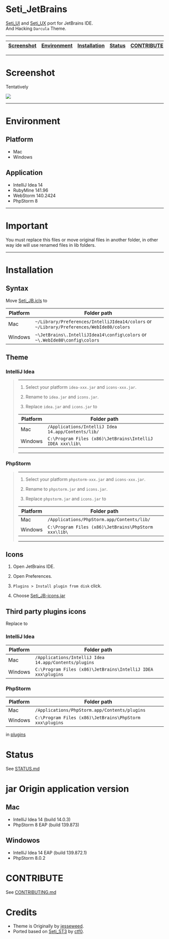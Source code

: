 Seti_JetBrains
==============

[Seti_UI](https://github.com/ctf0/Seti_ST3) and [Seti_UX](https://github.com/ctf0/Seti_UX) port for JetBrains IDE.  
And Hacking `Darcula` Theme.

----

[Screenshot](#screenshot) | [Environment](#eEnvironment) | [Installation](#installation) | [Status](#status) | [CONTRIBUTE](#contribute) | [Credits](#credits)
---------- | ----------- | ------------ | --------------- | ---------- | -------

----

# Screenshot
Tentatively

![](https://raw.githubusercontent.com/zchee/Seti_JetBrains/master/screenshot/all.png)


----

# Environment
## Platform
- Mac
- Windows

## Application
- IntelliJ Idea 14
- RubyMine 141.96
- WebStorm 140.2424
- PhpStorm 8

----

# Important
You must replace this files or move original files in another folder, in other way ide will use renamed files in lib folders.

----

# Installation

## Syntax
Move [Seti_JB.icls](syntax/Seti_JB.icls) to

Platform | Folder path
-------- | -----------
Mac | `~/Library/Preferences/IntelliJIdea14/colors` or `~/Library/Preferences/WebIde80/colors`
Windows | `~\JetBrains\.IntelliJIdea14\config\colors` or `~\.WebIde80\config\colors`


## Theme

### IntelliJ Idea
> ----
> 1. Select your platform `idea-xxx.jar` and `icons-xxx.jar`.
>
> 2. Rename to `idea.jar` and `icons.jar`.
> 
> 3. Replace `idea.jar` and `icons.jar` to
> 
> Platform | Folder path
> -------- | -----------
> Mac | `/Applications/IntelliJ Idea 14.app/Contents/lib/`
> Windows | `C:\Program Files (x86)\JetBrains\IntelliJ IDEA xxx\lib\`
> ----

### PhpStorm
> ----
> 1. Select your platform `phpstorm-xxx.jar` and `icons-xxx.jar`.
>
> 2. Rename to `phpstorm.jar` and `icons.jar`.
> 
> 3. Replace `phpstorm.jar` and `icons.jar` to
> 
> Platform | Folder path
> -------- | -----------
> Mac | `/Applications/PhpStorm.app/Contents/lib/`
> Windows | `C:\Program Files (x86)\JetBrains\PhpStorm xxx\lib\`
> ----

## Icons
1. Open JetBrains IDE.

2. Open Preferences.

3. `Plugins > Install plugin from disk` click.

4. Choose [Seti_JB-icons.jar](icons/Seti_JB-icons.jar)

## Third party plugins icons
Replace to

### IntelliJ Idea
Platform | Folder path
-------- | -----------
Mac | `/Applications/IntelliJ Idea 14.app/Contents/plugins`
Windows | `C:\Program Files (x86)\JetBrains\IntelliJ IDEA xxx\plugins`

### PhpStorm
Platform | Folder path
-------- | -----------
Mac | `/Applications/PhpStorm.app/Contents/plugins`
Windows | `C:\Program Files (x86)\JetBrains\PhpStorm xxx\plugins`

in [plugins](https://github.com/zchee/Seti_JetBrains/tree/master/plugins)


# Status
See [STATUS.md](STATUS.md)


# jar Origin application version
## Mac
- IntelliJ Idea 14 (build 14.0.3)
- PhpStorm 8 EAP (build 139.873)

## Windowos
- IntelliJ Idea 14 EAP (build 139.872.1)
- PhpStorm 8.0.2


# CONTRIBUTE
See [CONTRIBUTING.md](https://github.com/zchee/Seti_JetBrains/blob/master/CONTRIBUTING.md)


# Credits

- Theme is Originally by [jesseweed](https://github.com/jesseweed/seti-ui).
- Ported based on [Seti_ST3](https://github.com/ctf0/Seti_ST3) by [ctf0](https://github.com/ctf0/).
